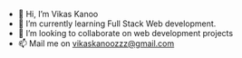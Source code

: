- 👋 Hi, I’m Vikas Kanoo
- 🌱 I’m currently learning Full Stack Web development.
- 💞️ I’m looking to collaborate on web development projects 
- 📫 Mail me on vikaskanoozzz@gmail.com 

<!---
Kaminou2904/Kaminou2904 is a ✨ special ✨ repository because its `README.md` (this file) appears on your GitHub profile.
You can click the Preview link to take a look at your changes.
--->
